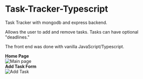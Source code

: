 # Task-Tracker-Typescript
Task Tracker with mongodb and express backend.

Allows the user to add and remove tasks. Tasks can have optional "deadlines."

The front end was done with vanilla JavaScript/Typescript.

<B>Home Page</B><BR/>
![Main page](https://dashboard-kitchen.s3.us-west-2.amazonaws.com/home.PNG)
<BR/><b>Add Task Form</b><BR/>
![Add Task](https://dashboard-kitchen.s3.us-west-2.amazonaws.com/addtask.PNG)
